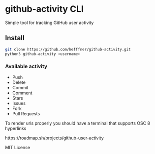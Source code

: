 # github-activity CLI
Simple tool for tracking GitHub user activity
## Install
```bash
git clone https://github.com/hefffner/github-activity.git
python3 github-activity <username>
```
### Available activity
- Push
- Delete
- Commit
- Comment
- Stars
- Issues
- Fork
- Pull Requests

To render urls properly you should have a terminal that supports OSC 8 hyperlinks

https://roadmap.sh/projects/github-user-activity

MIT License
